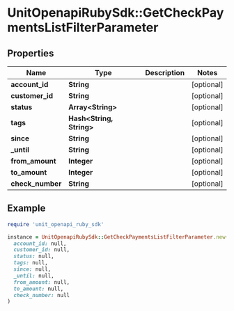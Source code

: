 # UnitOpenapiRubySdk::GetCheckPaymentsListFilterParameter

## Properties

| Name | Type | Description | Notes |
| ---- | ---- | ----------- | ----- |
| **account_id** | **String** |  | [optional] |
| **customer_id** | **String** |  | [optional] |
| **status** | **Array&lt;String&gt;** |  | [optional] |
| **tags** | **Hash&lt;String, String&gt;** |  | [optional] |
| **since** | **String** |  | [optional] |
| **_until** | **String** |  | [optional] |
| **from_amount** | **Integer** |  | [optional] |
| **to_amount** | **Integer** |  | [optional] |
| **check_number** | **String** |  | [optional] |

## Example

```ruby
require 'unit_openapi_ruby_sdk'

instance = UnitOpenapiRubySdk::GetCheckPaymentsListFilterParameter.new(
  account_id: null,
  customer_id: null,
  status: null,
  tags: null,
  since: null,
  _until: null,
  from_amount: null,
  to_amount: null,
  check_number: null
)
```

